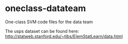 # oneclass-datateam
One-class SVM code files for the data team

The usps dataset can be found here: http://statweb.stanford.edu/~tibs/ElemStatLearn/data.html
